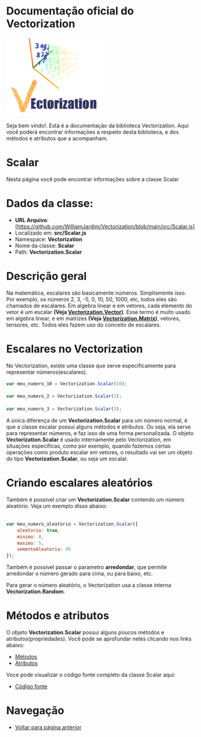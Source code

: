 # Documentação oficial do Vectorization
![Logo do projeto](https://github.com/WilliamJardim/Vectorization/blob/main/imagens/logo256x256.png)

Seja bem vindo!. Está é a documentação da biblioteca Vectorization.
Aqui você poderá encontrar informações a respeito desta biblioteca, e dos métodos e atributos que a acompanham.

# Scalar
Nesta página você pode encontrar informações sobre a classe Scalar

# Dados da classe:
 - **URL Arquivo**: [https://github.com/WilliamJardim/Vectorization/blob/main/src/Scalar.js] 
 - Localizado em: **src/Scalar.js**
 - Namespace: **Vectorization**
 - Nome da classe: **Scalar**
 - Path: **Vectorization.Scalar**

# Descrição geral
Na matemática, escalares são basicamente números. Simplismente isso. Por exemplo, os números 2, 3, -5, 0, 10, 50, 1000, etc, todos eles são chamados de escalares. Em algebra linear e em vetores, cada elemento do vetor é um escalar **(Veja [Vectorization.Vector](../Vector/page.md))**. Esse termo é muito usado em algebra linear, e em matrizes **(Veja  [Vectorization.Matrix](../Matrix/page.md))**, vetores, tensores, etc. Todos eles fazem uso do conceito de escalares.

# Escalares no Vectorization
No Vectorization, existe uma classe que serve especificamente para representar números(escalares). 

```javascript
var meu_numero_10 = Vectorization.Scalar(10);

var meu_numero_2 = Vectorization.Scalar(2);

var meu_numero_3 = Vectorization.Scalar(3);
```

A única diferença de um **Vectorization.Scalar** para um número normal, é que a classe escalar possui alguns métodos e atributos. Ou seja, ela serve para representar números, e faz isso de uma forma personalizada. O objeto **Vectorization.Scalar** é usado internamente pelo Vectorization, em situações especificas, como por exemplo, quando fazemos certas operações como produto escalar em vetores, o resultado vai ser um objeto do tipo **Vectorization.Scalar**, ou seja um escalar.

# Criando escalares aleatórios
Também é possivel criar um **Vectorization.Scalar** contendo um número aleatório.
Veja um exemplo disso abaixo:

```javascript

var meu_numero_aleatorio = Vectorization.Scalar({ 
    aleatorio: true, 
    minimo: 0, 
    maximo: 5, 
    sementeAleatoria: 45 
});

```

Também é possivel passar o parametro **arredondar**, que permite arredondar o número gerado para cima, ou para baixo, etc.

Para gerar o número aleatório, o Vectorization usa a classe interna **Vectorization.Random**.

# Métodos e atributos
O objeto **Vectorization.Scalar** possui alguns poucos métodos e atributos(propriedades). Você pode se aprofundar neles clicando nos links abaixo:
- [Métodos](Metodos/page.md)
- [Atributos](Atributos/page.md)

Voce pode visualizar o código fonte completo da classe Scalar aqui:
* [Código fonte](https://github.com/WilliamJardim/Vectorization/blob/main/src/Scalar.js)

# Navegação
* [Voltar para página anterior](../page.md)